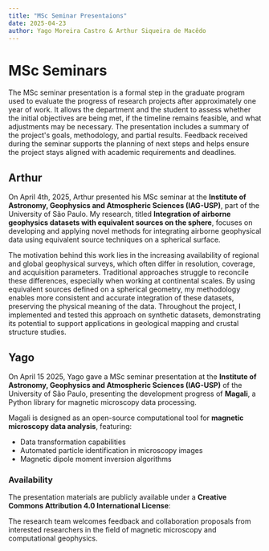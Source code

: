 ```yaml
---
title: "MSc Seminar Presentaions"
date: 2025-04-23
author: Yago Moreira Castro & Arthur Siqueira de Macêdo
---
```


# MSc Seminars

The MSc seminar presentation is a formal step in the graduate program used to evaluate the progress of research projects after approximately one year of work. It allows the department and the student to assess whether the initial objectives are being met, if the timeline remains feasible, and what adjustments may be necessary. The presentation includes a summary of the project's goals, methodology, and partial results. Feedback received during the seminar supports the planning of next steps and helps ensure the project stays aligned with academic requirements and deadlines.


## Arthur
On April 4th, 2025, Arthur presented his MSc seminar at the **Institute of Astronomy, Geophysics and Atmospheric Sciences (IAG-USP)**, part of the University of São Paulo. My research, titled **Integration of airborne geophysics datasets with equivalent sources on the sphere**, focuses on developing and applying novel methods for integrating airborne geophysical data using equivalent source techniques on a spherical surface.

The motivation behind this work lies in the increasing availability of regional and global geophysical surveys, which often differ in resolution, coverage, and acquisition parameters. Traditional approaches struggle to reconcile these differences, especially when working at continental scales. By using equivalent sources defined on a spherical geometry, my methodology enables more consistent and accurate integration of these datasets, preserving the physical meaning of the data. Throughout the project, I implemented and tested this approach on synthetic datasets, demonstrating its potential to support applications in geological mapping and crustal structure studies.


## Yago
On April 15 2025, Yago gave a MSc seminar presentation at the **Institute of Astronomy, Geophysics and Atmospheric Sciences (IAG-USP)** of the University of São Paulo, presenting the development progress of **Magali**, a Python library for magnetic microscopy data processing.

Magali is designed as an open-source computational tool for **magnetic microscopy data analysis**, featuring:
- Data transformation capabilities
- Automated particle identification in microscopy images
- Magnetic dipole moment inversion algorithms

### Availability

The presentation materials are publicly available under a **Creative Commons Attribution 4.0 International License**:

The research team welcomes feedback and collaboration proposals from interested researchers in the field of magnetic microscopy and computational geophysics.
